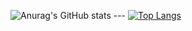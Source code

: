 ![Anurag's GitHub stats](https://github-readme-stats.vercel.app/api?username=Synterragen&show_icons=true&theme=gradient) ---
[![Top Langs](https://github-readme-stats.vercel.app/api/top-langs/?username=Synterragen&langs_count=10)](https://github.com/anuraghazra/github-readme-stats)
